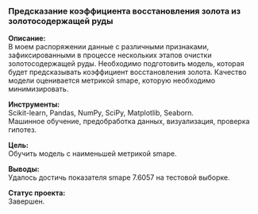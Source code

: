 ### Предсказание коэффициента восстановления золота из золотосодержащей руды  
**Описание:**  
В моем распоряжении данные с различными признаками, зафиксированными в процессе нескольких этапов очистки золотосодержащей руды. Необходимо подготовить модель, которая будет предсказывать коэффициент восстановления золота. Качество модели оценивается метрикой smape, которую необходимо минимизировать.
  
**Инструменты:**  
Scikit-learn, Pandas, NumPy, SciPy, Matplotlib, Seaborn.  
Машинное обучение, предобработка данных, визуализация, проверка гипотез.

**Цель:**  
Обучить модель с наименьшей метрикой smape.

**Выводы:**  
Удалось достичь показателя smape 7.6057 на тестовой выборке. 

**Статус проекта:**  
Завершен.
